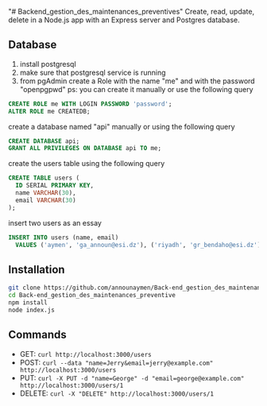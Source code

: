 "# Backend_gestion_des_maintenances_preventives"
Create, read, update, delete in a Node.js app with an Express server and Postgres database.

## Database

1. install postgresql
2. make sure that postgresql service is running
3. from pgAdmin create a Role with the name "me" and with the password "openpgpwd"
   ps: you can create it manually or use the following query

```sql
CREATE ROLE me WITH LOGIN PASSWORD 'password';
ALTER ROLE me CREATEDB;
```

create a database named "api" manually or using the following query

```sql
CREATE DATABASE api;
GRANT ALL PRIVILEGES ON DATABASE api TO me;
```

create the users table using the following query

```sql
CREATE TABLE users (
  ID SERIAL PRIMARY KEY,
  name VARCHAR(30),
  email VARCHAR(30)
);
```

insert two users as an essay

```sql
INSERT INTO users (name, email)
  VALUES ('aymen', 'ga_announ@esi.dz'), ('riyadh', 'gr_bendaho@esi.dz');
```

## Installation

```bash
git clone https://github.com/announaymen/Back-end_gestion_des_maintenances_preventive.git
cd Back-end_gestion_des_maintenances_preventive
npm install
node index.js
```

## Commands

- GET: `curl http://localhost:3000/users`
- POST: `curl --data "name=Jerry&email=jerry@example.com" http://localhost:3000/users`
- PUT: `curl -X PUT -d "name=George" -d "email=george@example.com" http://localhost:3000/users/1`
- DELETE: `curl -X "DELETE" http://localhost:3000/users/1`
